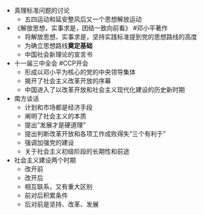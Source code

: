 - 真理标准问题的讨论
	- 五四运动和延安整风后又一个思想解放运动
- 《解放思想，实事求是，团结一致向前看》 #邓小平著作
	- 将解放思想、实事求是，坚持实践标准提到党的思想路线的高度
	- 为确立思想路线**奠定基础**
	- 中国社会新理论的宣言书
- 十一届三中全会 #CCP开会
	- 形成以邓小平为核心的党的中央领导集体
	- 揭开了社会主义改革开放的序幕
	- 中国进入了以改革开放和社会主义现代化建设的历史新时期
- 南方谈话
	- 计划和市场都是经济手段
	- 阐明了社会主义的本质
	- 提出“发展才是硬道理”
	- 提出判断改革开放和各项工作成败得失“三个有利于”
	- 强调加强党的建设
	- 关于社会主义初级阶段的长期性和前途
- 社会主义建设两个时期
	- 改开前
	- 改开后
	- 相互联系，又有重大区别
	- 前对后积累条件
	- 后对前是坚持、改革、发展
